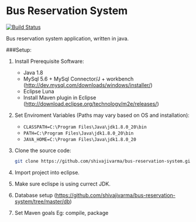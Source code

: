 Bus Reservation System
======================
[![Build Status](https://travis-ci.org/shivajivarma/bus-reservation-system.svg?branch=master)](https://travis-ci.org/shivajivarma/bus-reservation-system)

Bus reservation system application, written in java.

###Setup:

1. Install Prerequisite Software:
	* Java 1.8
	* MySql 5.6 + MySql Connector/J + workbench (http://dev.mysql.com/downloads/windows/installer/)
	* Eclipse Luna
	* Install Maven plugin in Eclipse (http://download.eclipse.org/technology/m2e/releases/)

2. Set Enviroment Variables (Paths may vary based on OS and installation): 
	* ```CLASSPATH=C:\Program Files\Java\jdk1.8.0_20\bin```
	* ```PATH=C:\Program Files\Java\jdk1.8.0_20\bin```
	* ```JAVA_HOME=C:\Program Files\Java\jdk1.8.0_20```

3. Clone the source code:
 	```bash
 	git clone https://github.com/shivajivarma/bus-reservation-system.git
 	```
 	
4. Import project into eclipse.

5. Make sure eclispe is using currect JDK.

6. Database setup (https://github.com/shivajivarma/bus-reservation-system/tree/master/db)

7. Set Maven goals Eg: compile, package

